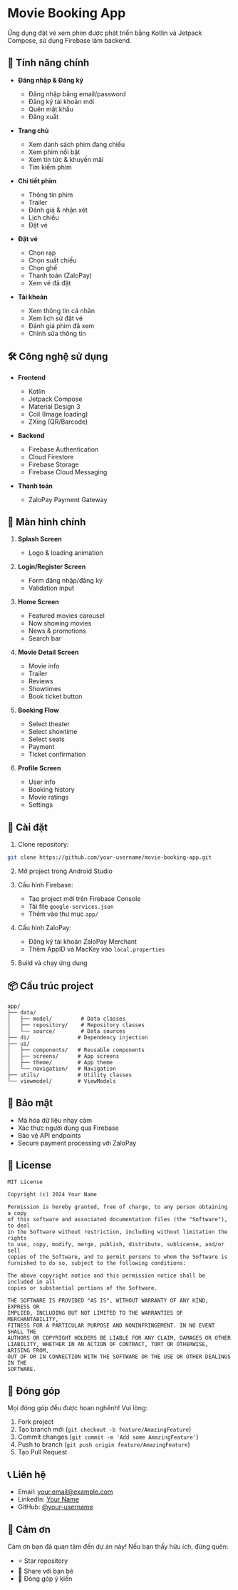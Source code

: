 # Movie Booking App

Ứng dụng đặt vé xem phim được phát triển bằng Kotlin và Jetpack Compose, sử dụng Firebase làm backend.

## 🎯 Tính năng chính

- **Đăng nhập & Đăng ký**
  - Đăng nhập bằng email/password
  - Đăng ký tài khoản mới
  - Quên mật khẩu
  - Đăng xuất

- **Trang chủ**
  - Xem danh sách phim đang chiếu
  - Xem phim nổi bật
  - Xem tin tức & khuyến mãi
  - Tìm kiếm phim

- **Chi tiết phim**
  - Thông tin phim
  - Trailer
  - Đánh giá & nhận xét
  - Lịch chiếu
  - Đặt vé

- **Đặt vé**
  - Chọn rạp
  - Chọn suất chiếu
  - Chọn ghế
  - Thanh toán (ZaloPay)
  - Xem vé đã đặt

- **Tài khoản**
  - Xem thông tin cá nhân
  - Xem lịch sử đặt vé
  - Đánh giá phim đã xem
  - Chỉnh sửa thông tin

## 🛠 Công nghệ sử dụng

- **Frontend**
  - Kotlin
  - Jetpack Compose
  - Material Design 3
  - Coil (Image loading)
  - ZXing (QR/Barcode)

- **Backend**
  - Firebase Authentication
  - Cloud Firestore
  - Firebase Storage
  - Firebase Cloud Messaging

- **Thanh toán**
  - ZaloPay Payment Gateway

## 📱 Màn hình chính

1. **Splash Screen**
   - Logo & loading animation

2. **Login/Register Screen**
   - Form đăng nhập/đăng ký
   - Validation input

3. **Home Screen**
   - Featured movies carousel
   - Now showing movies
   - News & promotions
   - Search bar

4. **Movie Detail Screen**
   - Movie info
   - Trailer
   - Reviews
   - Showtimes
   - Book ticket button

5. **Booking Flow**
   - Select theater
   - Select showtime
   - Select seats
   - Payment
   - Ticket confirmation

6. **Profile Screen**
   - User info
   - Booking history
   - Movie ratings
   - Settings

## 🔧 Cài đặt

1. Clone repository:
```bash
git clone https://github.com/your-username/movie-booking-app.git
```

2. Mở project trong Android Studio

3. Cấu hình Firebase:
   - Tạo project mới trên Firebase Console
   - Tải file `google-services.json`
   - Thêm vào thư mục `app/`

4. Cấu hình ZaloPay:
   - Đăng ký tài khoản ZaloPay Merchant
   - Thêm AppID và MacKey vào `local.properties`

5. Build và chạy ứng dụng

## 📦 Cấu trúc project

```
app/
├── data/
│   ├── model/         # Data classes
│   ├── repository/    # Repository classes
│   └── source/        # Data sources
├── di/               # Dependency injection
├── ui/
│   ├── components/   # Reusable components
│   ├── screens/      # App screens
│   ├── theme/        # App theme
│   └── navigation/   # Navigation
├── utils/            # Utility classes
└── viewmodel/        # ViewModels
```

## 🔐 Bảo mật

- Mã hóa dữ liệu nhạy cảm
- Xác thực người dùng qua Firebase
- Bảo vệ API endpoints
- Secure payment processing với ZaloPay

## 📄 License

```
MIT License

Copyright (c) 2024 Your Name

Permission is hereby granted, free of charge, to any person obtaining a copy
of this software and associated documentation files (the "Software"), to deal
in the Software without restriction, including without limitation the rights
to use, copy, modify, merge, publish, distribute, sublicense, and/or sell
copies of the Software, and to permit persons to whom the Software is
furnished to do so, subject to the following conditions:

The above copyright notice and this permission notice shall be included in all
copies or substantial portions of the Software.

THE SOFTWARE IS PROVIDED "AS IS", WITHOUT WARRANTY OF ANY KIND, EXPRESS OR
IMPLIED, INCLUDING BUT NOT LIMITED TO THE WARRANTIES OF MERCHANTABILITY,
FITNESS FOR A PARTICULAR PURPOSE AND NONINFRINGEMENT. IN NO EVENT SHALL THE
AUTHORS OR COPYRIGHT HOLDERS BE LIABLE FOR ANY CLAIM, DAMAGES OR OTHER
LIABILITY, WHETHER IN AN ACTION OF CONTRACT, TORT OR OTHERWISE, ARISING FROM,
OUT OF OR IN CONNECTION WITH THE SOFTWARE OR THE USE OR OTHER DEALINGS IN THE
SOFTWARE.
```

## 👥 Đóng góp

Mọi đóng góp đều được hoan nghênh! Vui lòng:

1. Fork project
2. Tạo branch mới (`git checkout -b feature/AmazingFeature`)
3. Commit changes (`git commit -m 'Add some AmazingFeature'`)
4. Push to branch (`git push origin feature/AmazingFeature`)
5. Tạo Pull Request

## 📞 Liên hệ

- Email: your.email@example.com
- LinkedIn: [Your Name](https://linkedin.com/in/your-profile)
- GitHub: [@your-username](https://github.com/your-username)

## 🙏 Cảm ơn

Cảm ơn bạn đã quan tâm đến dự án này! Nếu bạn thấy hữu ích, đừng quên:

- ⭐ Star repository
- 👥 Share với bạn bè
- 💬 Đóng góp ý kiến 